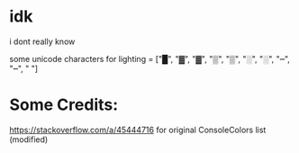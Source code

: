 # idk
i dont really know

some unicode characters for lighting = ["█", "▓", "▓", "▒", "▒", "░", "░", "┉", "┉", " "]

# Some Credits:

https://stackoverflow.com/a/45444716 for original ConsoleColors list (modified)